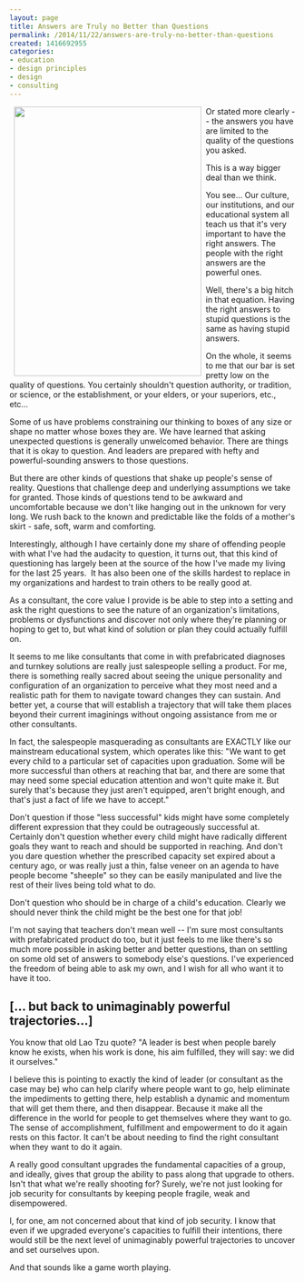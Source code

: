 ```yaml
---
layout: page
title: Answers are Truly no Better than Questions
permalink: /2014/11/22/answers-are-truly-no-better-than-questions
created: 1416692955
categories:
- education
- design principles
- design
- consulting
---
```


<img alt="" src="{{ site.urlimg }}stupid_questions.jpg?1418143818" style="float: left; margin-left: 8px; margin-right: 8px; width: 330px; height: 474px;">Or stated more clearly -- the answers you have are limited to the quality of the questions you asked.

This is a way bigger deal than we think.

You see… Our culture, our institutions, and our educational system all teach us that it's very important to have the right answers. The people with the right answers are the powerful ones.

Well, there's a big hitch in that equation. Having the right answers to stupid questions is the same as having stupid answers.

<!--break-->

On the whole, it seems to me that our bar is set pretty low on the quality of questions. You certainly shouldn't question authority, or tradition, or science, or the establishment, or your elders, or your superiors, etc., etc…

Some of us have problems constraining our thinking to boxes of any size or shape no matter whose boxes they are. We have learned that asking unexpected questions is generally unwelcomed behavior. There are things that it is okay to question. And leaders are prepared with hefty and powerful-sounding answers to those questions.

But there are other kinds of questions that shake up people's sense of reality. Questions that challenge deep and underlying assumptions we take for granted. Those kinds of questions tend to be awkward and uncomfortable because we don't like hanging out in the unknown for very long. We rush back to the known and predictable like the folds of a mother's skirt - safe, soft, warm and comforting.

Interestingly, although I have certainly done my share of offending people with what I've had the audacity to question, it turns out, that this kind of questioning has largely been at the source of the how I've made my living for the last 25 years.&nbsp; It has also been one of the skills hardest to replace in my organizations and hardest to train others to be really good at.

As a consultant, the core value I provide is be able to step into a setting and ask the right questions to see the nature of an organization's limitations, problems or dysfunctions and discover not only where they're planning or hoping to get to, but what kind of solution or plan they could actually fulfill on.

It seems to me like consultants that come in with prefabricated diagnoses and turnkey solutions are really just salespeople selling a product. For me, there is something really sacred about seeing the unique personality and configuration of an organization to perceive what they most need and a realistic path for them to navigate toward changes they can sustain. And better yet, a course that will establish a trajectory that will take them places beyond their current imaginings without ongoing assistance from me or other consultants.

In fact, the salespeople masquerading as consultants are EXACTLY like our mainstream educational system, which operates like this: "We want to get every child to a particular set of capacities upon graduation. Some will be more successful than others at reaching that bar, and there are some that may need some special education attention and won't quite make it. But surely that's because they just aren't equipped, aren't bright enough, and that's just a fact of life we have to accept."

Don't question if those "less successful" kids might have some completely different expression that they could be outrageously successful at. Certainly don't question whether every child might have radically different goals they want to reach and should be supported in reaching. And don't you dare question whether the prescribed capacity set expired about a century ago, or was really just a thin, false veneer on an agenda to have people become "sheeple" so they can be easily manipulated and live the rest of their lives being told what to do.

Don't question who should be in charge of a child's education. Clearly we should never think the child might be the best one for that job!

I'm not saying that teachers don't mean well -- I'm sure most consultants with prefabricated product do too, but it just feels to me like there's so much more possible in asking better and better questions, than on settling on some old set of answers to somebody else's questions. I've experienced the freedom of being able to ask my own, and I wish for all who want it to have it too.
<h2>[… but back to unimaginably powerful trajectories…]</h2>
You know that old Lao Tzu quote? "A leader is best when people barely know he exists, when his work is done, his aim fulfilled, they will say: we did it ourselves." &nbsp;

I believe this is pointing to exactly the kind of leader (or consultant as the case may be) who can help clarify where people want to go, help eliminate the impediments to getting there, help establish a dynamic and momentum that will get them there, and then disappear. Because it make all the difference in the world for people to get themselves where they want to go. The sense of accomplishment, fulfillment and empowerment to do it again rests on this factor. It can't be about needing to find the right consultant when they want to do it again.

A really good consultant upgrades the fundamental capacities of a group, and ideally, gives that group the ability to pass along that upgrade to others. Isn't that what we're really shooting for? Surely, we're not just looking for job security for consultants by keeping people fragile, weak and disempowered.

I, for one, am not concerned about that kind of job security. I know that even if we upgraded everyone's capacities to fulfill their intentions, there would still be the next level of unimaginably powerful trajectories to uncover and set ourselves upon.

And that sounds like a game worth playing.

